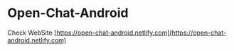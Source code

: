 # Open-Chat-Android

Check WebSite [https://open-chat-android.netlify.com](https://open-chat-android.netlify.com)
